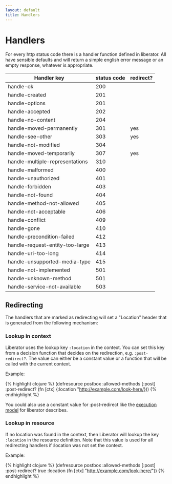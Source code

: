 ```yaml
---
layout: default
title: Handlers
---
```

# Handlers

For every http status code there is a handler function defined in
liberator. All have sensible defaults and will return a simple english
error message or an empty response, whatever is appropriate.

Handler key                     | status code | redirect?
--------------------------------|-------------|----------
handle-ok                       | 200         | |
handle-created                  | 201         | |
handle-options                  | 201         | |
handle-accepted                 | 202         | |
handle-no-content               | 204         | |
handle-moved-permanently        | 301         | yes
handle-see-other                | 303         | yes
handle-not-modified             | 304         | |
handle-moved-temporarily        | 307         | yes
handle-multiple-representations | 310         | |
handle-malformed                | 400         | |
handle-unauthorized             | 401         | |
handle-forbidden                | 403         | |
handle-not-found                | 404         | |
handle-method-not-allowed       | 405         | |
handle-not-acceptable           | 406         | |
handle-conflict                 | 409         | |
handle-gone                     | 410         | |
handle-precondition-failed      | 412         | |
handle-request-entity-too-large | 413         | |
handle-uri-too-long             | 414         | |
handle-unsupported-media-type   | 415         | |
handle-not-implemented          | 501         | |
handle-unknown-method           | 501         | |
handle-service-not-available    | 503         | |

## Redirecting

The handlers that are marked as redirecting will set a "Location"
header that is generated from the following mechanism:

### Lookup in context

Liberator uses the lookup key ````:location```` in the context. You
can set this key from a decision function that decides on the
redirection, e.g. ````:post-redirect?````. The value can either be a
constant value or a function that will be called with the current
context.

Example:

{% highlight clojure %}
(defresource postbox
  :allowed-methods [:post]
  :post-redirect? (fn [ctx] {:location "http://example.com/look-here/}))
{% endhighlight %}

You could also use a constant value for :post-redirect like the
[execution model](execution-model.html) for liberator describes.
   
### Lookup in resource

If no location was found in the context, then Liberator will lookup
the key ````:location```` in the resource definition. Note that this
value is used for all redirecting handlers if :location was not set
the context.

Example:

{% highlight clojure %}
(defresource postbox
  :allowed-methods [:post]
  :post-redirect? true 
  :location (fn [ctx] "http://example.com/look-here/"))
{% endhighlight %}
